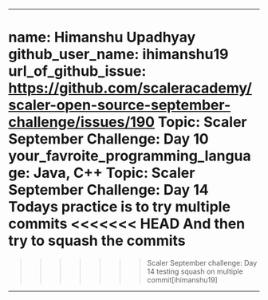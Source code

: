  ---
name: Himanshu Upadhyay
github_user_name: ihimanshu19
url_of_github_issue: https://github.com/scaleracademy/scaler-open-source-september-challenge/issues/190 
Topic: Scaler September Challenge: Day 10
your_favroite_programming_language: Java, C++
Topic: Scaler September Challenge: Day 14
Todays practice is to try multiple commits
<<<<<<< HEAD
And then try to squash the commits
=======
>>>>>>> Scaler September challenge: Day 14 testing squash on multiple commit[ihimanshu19]
---